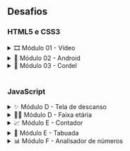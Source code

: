 ## Desafios

### HTML5 e CSS3
<details>
  <summary>🎞 Módulo 01 - Vídeo</summary><br>
  <a target="_blank" href="/">🌐 Website</a> <a target="_blank" href="/">😸 Código</a><br><br>
</details>
<details>
  <summary>👾 Módulo 02 - Android</summary><br>
  <a target="_blank" href="https://raysantori.github.io/desafio-cursoemvideo/html-css/modulo02-android/index.html">🌐 Website</a> <a target="_blank" href="https://github.com/raysantori/desafio-cursoemvideo/tree/main/html-css/modulo02-android">😸 Código</a><br><br>
  <ul>
    <li>Cabeçalho com menu de navegação;</li>
    <li>Artigo responsivo com títulos, imagens, vídeos e conteúdo;</li>
    <li>Lista com marcadores personalizados;</li>
    <li>Rodapé com link.</li>
  </ul><br>
</details>
<details>
  <summary>📰 Módulo 03 - Cordel</summary><br>
  <a target="_blank" href="/">🌐 Website</a> <a target="_blank" href="/">😸 Código</a><br><br>
</details>

<br>

### JavaScript
<details>
  <summary>✨ Módulo D - Tela de descanso</summary><br>
  <a target="_blank" href="https://raysantori.github.io/desafio-cursoemvideo/javascript/paginas/tela-de-descanso.html">🌐 Website</a> <a target="_blank" href="https://github.com/raysantori/desafio-cursoemvideo/tree/main/javascript/paginas">😸 Código</a><br><br>
  <ul>
    <li>Atualização automática a cada 60s;</li>
    <li>Troca de tema diurno/noturno conforme o horário;</li>
    <li>Data e hora automática.</li>
  </ul><br>
</details>
<details>
  <summary>👶🏼 Módulo D - Faixa etária</summary><br>
  <a target="_blank" href="https://raysantori.github.io/desafio-cursoemvideo/javascript/paginas/faixa-etaria.html">🌐 Website</a> <a target="_blank" href="https://github.com/raysantori/desafio-cursoemvideo/tree/main/javascript/paginas">😸 Código</a><br><br>
  <ul>
    <li>Esclarece a sua idade;</li>
    <li>Informa em qual faixa etária está;</li>
    <li>Indica o pronome binário da faixa etária.</li>
  </ul><br>
</details>
<details>
  <summary>📈 Módulo E - Contador</summary><br>
  <a target="_blank" href="https://raysantori.github.io/desafio-cursoemvideo/javascript/paginas/contador.html">🌐 Website</a> <a target="_blank" href="https://github.com/raysantori/desafio-cursoemvideo/tree/main/javascript/paginas">😸 Código</a><br><br>
  <ul>
    <li>Contagem crescente e descrescente;</li>
    <li>Intervalo para contagem.</li>
  </ul><br>
</details>
<details>
  <summary>🎰 Módulo E - Tabuada</summary><br>
  <a target="_blank" href="https://raysantori.github.io/desafio-cursoemvideo/javascript/paginas/tabuada.html">🌐 Website</a> <a target="_blank" href="https://github.com/raysantori/desafio-cursoemvideo/tree/main/javascript/paginas">😸 Código</a><br><br>
  <ul>
    <li>Gera tabuada conforme o número;</li>
    <li>O número é multiplicado até 10 vezes;</li>
    <li>Aceita número negativos.</li>
  </ul><br>
</details>
<details>
  <summary>📊 Módulo F - Analisador de números</summary><br>
  <a target="_blank" href="https://raysantori.github.io/desafio-cursoemvideo/javascript/paginas/analisador-de-numeros.html">🌐 Website</a> <a target="_blank" href="https://github.com/raysantori/desafio-cursoemvideo/tree/main/javascript/paginas">😸 Código</a><br><br>
  <ul>
    <li>Analisa números de 1 a 100;</li>
    <li>Indica a quantidade de números que foram adicionados;</li>
    <li>Informa o maior e o menor valor;</li>
    <li>Soma os valores adicionados;</li>
    <li>Calcula a média desses números.</li>
  </ul><br>
</details>
